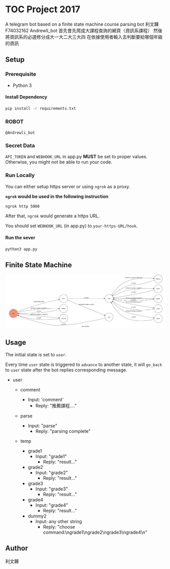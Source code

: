 # TOC Project 2017

A telegram bot based on a finite state machine
course parsing bot 利文韡 F74032162 Andrewli_bot
首先會先爬成大課程查詢的網頁（資訊系課程）
然後將資訊系的必選修分成大一大二大三大四
在依據使用者輸入去判斷要給哪個年級的資訊


## Setup

### Prerequisite
* Python 3

#### Install Dependency
```sh
pip install -r requirements.txt
```

### ROBOT
```
@Andrewli_bot
```

### Secret Data

`API_TOKEN` and `WEBHOOK_URL` in app.py **MUST** be set to proper values.
Otherwise, you might not be able to run your code.

### Run Locally
You can either setup https server or using `ngrok` as a proxy.

**`ngrok` would be used in the following instruction**

```sh
ngrok http 5000
```

After that, `ngrok` would generate a https URL.

You should set `WEBHOOK_URL` (in app.py) to `your-https-URL/hook`.

#### Run the sever

```sh
python3 app.py
```

## Finite State Machine
![fsm](./img/show-fsm.png)

## Usage
The initial state is set to `user`.

Every time `user` state is triggered to `advance` to another state, it will `go_back` to `user` state after the bot replies corresponding message.

* user

    * comment
        * Input: 'comment'
            * Reply: "推薦課程...."
    * parse
        * Input: "parse"
            * Reply: "parsing complete"
    * temp

        * grade1
            * Input: "grade1"
                * Reply: "result..."
        * grade2
            * Input: "grade2"
                * Reply: "result..."
        * grade3
            * Input: "grade3"
                * Reply: "result..."
        * grade4
            * Input: "grade4"
                * Reply: "result..."
        * dummy2
            * Input: any other string
                * Reply: "choose command:\ngrade1\ngrade2\ngrade3\ngrade4\n"

## Author
利文韡


